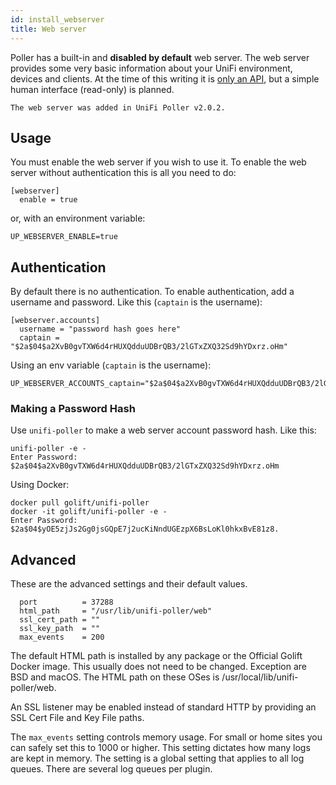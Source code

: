 ```yaml
---
id: install_webserver
title: Web server
---
```



Poller has a built-in and **disabled by default** web server. The web server provides some very basic information about your UniFi environment, devices and clients. At the time of this writing it is [only an API](https://github.com/unifi-poller/unifi-poller/wiki/API), but a simple human interface (read-only) is planned.

    The web server was added in UniFi Poller v2.0.2.

## Usage

You must enable the web server if you wish to use it. To enable the web server without authentication this is all you need to do:
```
[webserver]
  enable = true
```
or, with an environment variable:
```
UP_WEBSERVER_ENABLE=true
```

## Authentication

By default there is no authentication. To enable authentication, add a username and password. Like this (`captain` is the username):
```
[webserver.accounts]
  username = "password hash goes here"
  captain = "$2a$04$a2XvB0gvTXW6d4rHUXQdduUDBrQB3/2lGTxZXQ32Sd9hYDxrz.oHm"
```

Using an env variable (`captain` is the username):
```
UP_WEBSERVER_ACCOUNTS_captain="$2a$04$a2XvB0gvTXW6d4rHUXQdduUDBrQB3/2lGTxZXQ32Sd9hYDxrz.oHm"
```

### Making a Password Hash

Use `unifi-poller` to make a web server account password hash. Like this:
```
unifi-poller -e -
Enter Password:
$2a$04$a2XvB0gvTXW6d4rHUXQdduUDBrQB3/2lGTxZXQ32Sd9hYDxrz.oHm
```

Using Docker:
```
docker pull golift/unifi-poller
docker -it golift/unifi-poller -e -
Enter Password:
$2a$04$yOE5zjJs2Gg0jsGQpE7j2ucKiNndUGEzpX6BsLoKl0hkxBvE81z8.
```

## Advanced

These are the advanced settings and their default values.
```
  port          = 37288
  html_path     = "/usr/lib/unifi-poller/web"
  ssl_cert_path = ""
  ssl_key_path  = ""
  max_events    = 200
```
The default HTML path is installed by any package or the Official Golift Docker image. This usually does not need to be changed. Exception are BSD and macOS. The HTML path on these OSes is /usr/local/lib/unifi-poller/web.

An SSL listener may be enabled instead of standard HTTP by providing an SSL Cert File and Key File paths.

The `max_events` setting controls memory usage. For small or home sites you can safely set this to 1000 or higher. This setting dictates how many logs are kept in memory. The setting is a global setting that applies to all log queues. There are several log queues per plugin.
